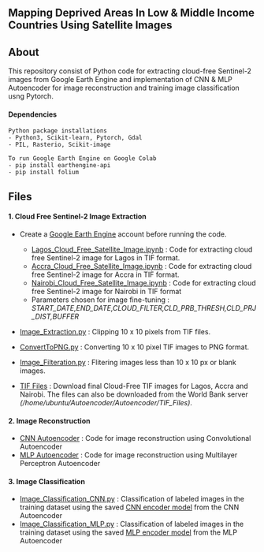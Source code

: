 ## Mapping Deprived Areas In Low & Middle Income Countries Using Satellite Images

## About
This repository consist of Python code for extracting cloud-free Sentinel-2 images from Google Earth Engine and implementation of CNN & MLP Autoencoder for image reconstruction and training image classification usng Pytorch.

#### Dependencies
```
Python package installations
- Python3, Scikit-learn, Pytorch, Gdal
- PIL, Rasterio, Scikit-image
```
```
To run Google Earth Engine on Google Colab
- pip install earthengine-api
- pip install folium
```

## Files 

#### **1. Cloud Free Sentinel-2 Image Extraction**
- Create a [Google Earth Engine](https://earthengine.google.com) account before running the code.

  - [Lagos_Cloud_Free_Satellite_Image.ipynb](https://github.com/arathinair11/Satellite-Imagery/blob/main/Lagos/Lagos_Cloud_Free_Satellite_Image.ipynb) :  Code for extracting cloud free Sentinel-2 image for Lagos in TIF format.
  - [Accra_Cloud_Free_Satellite_Image.ipynb](https://github.com/arathinair11/Satellite-Imagery/blob/main/Accra/Accra_Cloud_Free_Satellite_Image.ipynb) : Code for extracting cloud free Sentinel-2 image for Accra in TIF format.
  - [Nairobi_Cloud_Free_Satellite_Image.ipynb](https://github.com/arathinair11/Satellite-Imagery/blob/main/Nairobi/Nairobi_Cloud_Free_Satellite_Image.ipynb) : Code for extracting cloud free Sentinel-2 image for Nairobi in TIF format
   - Parameters chosen for image fine-tuning : *START_DATE,END_DATE,CLOUD_FILTER,CLD_PRB_THRESH,CLD_PRJ_DIST,BUFFER*
- [Image_Extraction.py](https://github.com/arathinair11/Satellite-Imagery/blob/main/Image%20Extraction%20%26%20Processing/Image_Extraction.py) : Clipping 10 x 10 pixels from TIF files.
- [ConvertToPNG.py](https://github.com/arathinair11/Satellite-Imagery/blob/main/Image%20Extraction%20%26%20Processing/ConvertToPNG.py) : Converting 10 x 10 pixel TIF images to PNG format.
- [Image_Filteration.py](https://github.com/arathinair11/Satellite-Imagery/blob/main/Image%20Extraction%20%26%20Processing/Image_Filteration.py) : Flitering images less than 10 x 10 px or blank images.
- [TIF Files](https://drive.google.com/drive/folders/1y-t8iV_hT73FOQrflBfAui3L1wc6osST?usp=sharing) : Download final Cloud-Free TIF images for Lagos, Accra and Nairobi. The files can also be downloaded from the World Bank server *(/home/ubuntu/Autoencoder/Autoencoder/TIF_Files)*.

#### **2. Image Reconstruction**
- [CNN Autoencoder](https://github.com/arathinair11/Satellite-Imagery/blob/main/Autoencoder/CNN_Autoencoder.py) : Code for image reconstruction using Convolutional Autoencoder
- [MLP Autoencoder](https://github.com/arathinair11/Satellite-Imagery/blob/main/Autoencoder/MLP_Autoencoder.py) : Code for image reconstruction using  Multilayer Perceptron Autoencoder

#### **3. Image Classification** 
- [Image_Classification_CNN.py](https://github.com/arathinair11/Satellite-Imagery/blob/main/Autoencoder/Image_Classification/Image_Classification_CNN.py) : Classification of labeled images in the training dataset using the saved [CNN encoder model](https://github.com/arathinair11/Satellite-Imagery/blob/main/Autoencoder/Model/cnn_encoder_autoencoder.pth) from the CNN Autoencoder
- [Image_Classification_MLP.py](https://github.com/arathinair11/Satellite-Imagery/blob/main/Autoencoder/Image_Classification/Image_Classification_MLP.py) : 
Classification of labeled images in the training dataset using the saved [MLP encoder model](https://github.com/arathinair11/Satellite-Imagery/blob/main/Autoencoder/Model/mlp_enoder_autoencoder.pth) from the MLP Autoencoder


